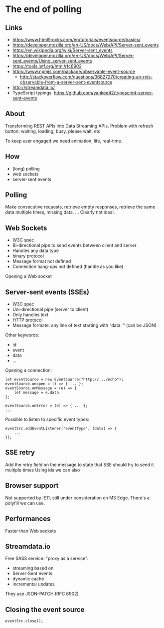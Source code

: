 # The end of polling

## Links
* https://www.html5rocks.com/en/tutorials/eventsource/basics/
* https://developer.mozilla.org/en-US/docs/Web/API/Server-sent_events
* https://en.wikipedia.org/wiki/Server-sent_events
* https://developer.mozilla.org/en-US/docs/Web/API/Server-sent_events/Using_server-sent_events
* https://tools.ietf.org/html/rfc6902
* https://www.npmjs.com/package/observable-event-source
  * http://stackoverflow.com/questions/36827270/creating-an-rxjs-observable-from-a-server-sent-eventsource
* http://streamdata.io/
* TypeScript typings: https://github.com/yankee42/typescript-server-sent-events

## About
Transforming REST APIs into Data Streaming APIs.
Problem with refresh button: waiting, loading, busy, please wait, etc

To keep user engaged we need animation, life, real-time.

## How
* (long) polling
* web sockets
* server-sent events

## Polling
Make consecutive requests, retrieve empty responses, retrieve the same data multiple times, missing data, ...
Clearly not ideal.

## Web Sockets
* W3C spec
* Bi-directional pipe to send events between client and server
* Handles any data type
* binary protocol
* Message format not defined
* Connection hang-ups not defined (handle as you like)

Opening a Web socket

## Server-sent events (SSEs)
* W3C spec
* Uni-directional pipe (server to client)
* Only handles text
* HTTP protocol
* Message formate: any line of text starting with "data: " (can be JSON)

Other keywords:
* id
* event
* data
* ...

Opening a connection:
```
let eventSource = new EventSource("http://.../echo");
eventSource.onopen = () => { ... };
eventSource.onMessage = (e) => { 
    let message = e.data
};

eventSource.onError = (e) => { ... };
...
```

Possible to listen to specific event types:
```
eventSrc.addEventListener("eventType", (data) => {
    ...
});
```

## SSE retry
Add the retry field on the message to state that SSE should try to send it multiple times
Using ids we can also 

## Browser support
Not supported by IE11, still under consideration on MS Edge.
There's a polyfill we can use.

## Performances
Faster than Web sockets

## Streamdata.io
Free SASS service: "proxy as a service".

* streaming based on
* Server-Sent events
* dynamic cache
* incremental updates

They use JSON-PATCH (RFC 6902)

## Closing the event source
```
eventSrc.close();
```